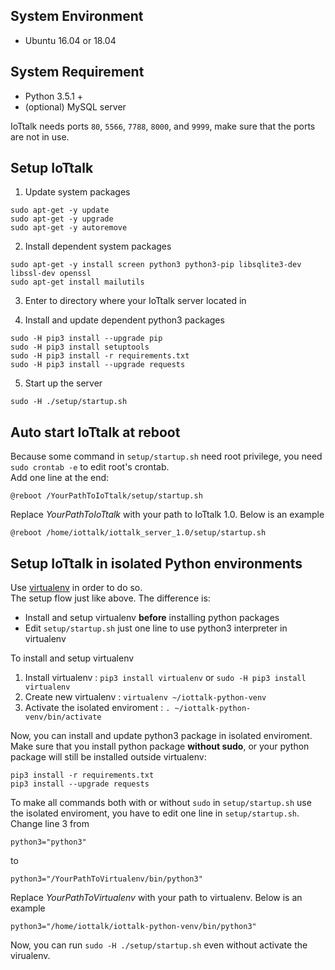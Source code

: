 ## System Environment
- Ubuntu 16.04 or 18.04


## System Requirement
- Python 3.5.1 +
- (optional) MySQL server

IoTtalk needs ports `80`, `5566`, `7788`, `8000`, and `9999`, make sure that the ports are not in use.  

## Setup IoTtalk
1) Update system packages  
```
sudo apt-get -y update
sudo apt-get -y upgrade
sudo apt-get -y autoremove
```


2) Install dependent system packages  
```
sudo apt-get -y install screen python3 python3-pip libsqlite3-dev libssl-dev openssl
sudo apt-get install mailutils
```


3) Enter to directory where your IoTtalk server located in  


4) Install and update dependent python3 packages  
```
sudo -H pip3 install --upgrade pip
sudo -H pip3 install setuptools
sudo -H pip3 install -r requirements.txt
sudo -H pip3 install --upgrade requests
```

5) Start up the server  
```
sudo -H ./setup/startup.sh
```




## Auto start IoTtalk  at reboot
Because some command in `setup/startup.sh` need root privilege, you need `sudo crontab -e` to edit root's crontab.  
Add one line at the end:
```
@reboot /YourPathToIoTtalk/setup/startup.sh
```
Replace _YourPathToIoTtalk_ with your path to IoTtalk 1.0. Below is an example
```
@reboot /home/iottalk/iottalk_server_1.0/setup/startup.sh
```




## Setup IoTtalk  in isolated Python environments
Use [virtualenv](https://virtualenv.pypa.io/en/stable/) in order to do so.  
The setup flow just like above. The difference is:
- Install and setup virtualenv **before** installing python packages
- Edit `setup/startup.sh` just one line to use python3 interpreter in virtualenv


To install and setup virtualenv
1. Install virtualenv : `pip3 install virtualenv` or `sudo -H pip3 install virtualenv`
2. Create new virtualenv : `virtualenv ~/iottalk-python-venv`
3. Activate the isolated enviroment : `. ~/iottalk-python-venv/bin/activate`


Now, you can install and update python3 package in isolated enviroment.  
Make sure that you install python package **without sudo**, or your python package will still be installed outside virtualenv:
```
pip3 install -r requirements.txt
pip3 install --upgrade requests
```


To make all commands both with or without `sudo` in `setup/startup.sh` use the isolated enviroment, you have to edit one line in `setup/startup.sh`.  
Change line 3 from
```
python3="python3"
```
to
```
python3="/YourPathToVirtualenv/bin/python3"
```
Replace _YourPathToVirtualenv_ with your path to virtualenv. Below is an example
```
python3="/home/iottalk/iottalk-python-venv/bin/python3"
```


Now, you can run `sudo -H ./setup/startup.sh` even without activate the virualenv.